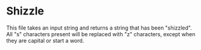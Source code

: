 # Shizzle
This file takes an input string and returns a string that has been "shizzled". All "s" characters present will be replaced with "z" characters, except when they are capital or start a word.
